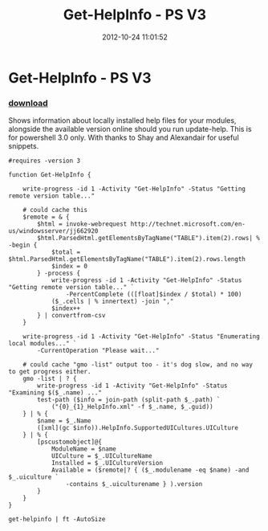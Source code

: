﻿---
pid:            3712
parent:         0
children:       
poster:         Oisin Grehan
title:          Get-HelpInfo - PS V3
date:           2012-10-24 11:01:52
description:    Shows information about locally installed help files for your modules, alongside the available version online should you run update-help. This is for powershell 3.0 only. With thanks to Shay and Alexandair for useful snippets.
format:         posh
---

# Get-HelpInfo - PS V3

### [download](3712.ps1)  

Shows information about locally installed help files for your modules, alongside the available version online should you run update-help. This is for powershell 3.0 only. With thanks to Shay and Alexandair for useful snippets.

```posh
#requires -version 3

function Get-HelpInfo {

    write-progress -id 1 -Activity "Get-HelpInfo" -Status "Getting remote version table..."

    # could cache this
    $remote = & {
        $html = invoke-webrequest http://technet.microsoft.com/en-us/windowsserver/jj662920
        $html.ParsedHtml.getElementsByTagName("TABLE").item(2).rows| % -begin {
            $total = $html.ParsedHtml.getElementsByTagName("TABLE").item(2).rows.length
            $index = 0
        } -process {
            write-progress -id 1 -Activity "Get-HelpInfo" -Status "Getting remote version table..." `
                -PercentComplete (([float]$index / $total) * 100)
		    ($_.cells | % innertext) -join ","
            $index++
        } | convertfrom-csv
	}

    write-progress -id 1 -Activity "Get-HelpInfo" -Status "Enumerating local modules..." `
        -CurrentOperation "Please wait..."

    # could cache "gmo -list" output too - it's dog slow, and no way to get progress either.
    gmo -list | ? {
        write-progress -id 1 -Activity "Get-HelpInfo" -Status "Examining $($_.name) ..."
        test-path ($info = join-path (split-path $_.path) `
            ("{0}_{1}_HelpInfo.xml" -f $_.name, $_.guid))
    } | % {
        $name = $_.Name
        ([xml](gc $info)).HelpInfo.SupportedUICultures.UICulture
    } | % {
        [pscustomobject]@{
            ModuleName = $name
            UICulture = $_.UICultureName
            Installed = $_.UICultureVersion
            Available = ($remote|? { ($_.modulename -eq $name) -and $_.uiculture `
                -contains $_.uiculturename } ).version
        }
    }
}

get-helpinfo | ft -AutoSize

```
